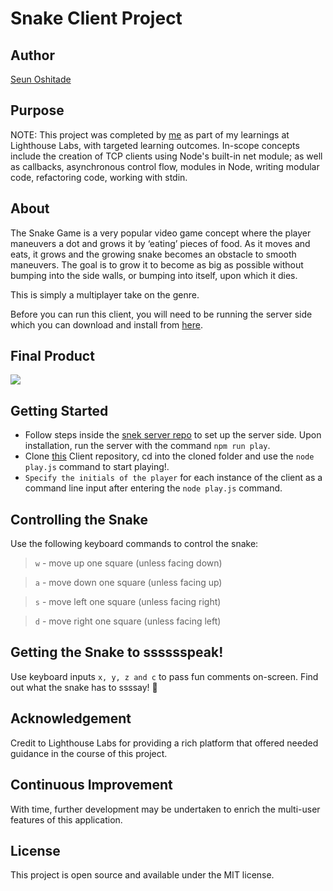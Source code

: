 # Snake Client Project
## Author
[Seun Oshitade](https://www.linkedin.com/in/seun-oshitade-53001120b/)
## Purpose

NOTE: This project was completed by [me](https://www.linkedin.com/in/seun-oshitade-53001120b/) as part of my learnings at Lighthouse Labs, with targeted learning outcomes. In-scope concepts include the creation of TCP clients using Node's built-in net module; as well as callbacks, asynchronous control flow, modules in Node, writing modular code, refactoring code, working with stdin.

## About 
The Snake Game is a very popular video game concept where the player maneuvers a dot and grows it by ‘eating’ pieces of food. As it moves and eats, it grows and the growing snake becomes an obstacle to smooth maneuvers. The goal is to grow it to become as big as possible without bumping into the side walls, or bumping into itself, upon which it dies.

This is simply a multiplayer take on the genre.

Before you can run this client, you will need to be running the server side which you can download and install from [here](https://github.com/lighthouse-labs/snek-multiplayer). 

## Final Product

![](https://docs.replit.com/images/tutorials/19-snake-pygame/snake-game.gif)


## Getting Started

- Follow steps inside the [snek server repo](https://github.com/lighthouse-labs/snek-multiplayer) to set up the server side. Upon installation, run the server with the command `npm run play`.
- Clone [this](https://github.com/s-oshitade/snake-client) Client repository, cd into the cloned folder and use the `node play.js` command to start playing!.
- `Specify the initials of the player` for each instance of the client as a command line input after entering the `node play.js` command.


## Controlling the Snake

Use the following keyboard commands to control the snake:

> `w` - move up one square (unless facing down) 

>`a` - move down one square (unless facing up)

>`s` - move left one square (unless facing right)

>`d` - move right
 one square (unless facing left)

## Getting the Snake to sssssspeak!

Use keyboard inputs `x, y, z and c` to pass fun comments on-screen. Find out what the snake has to ssssay! 🙂


 ## Acknowledgement
 Credit to Lighthouse Labs for providing a rich platform that offered needed guidance in the course of this project.

 ## Continuous Improvement
 With time, further development may be undertaken to enrich the multi-user features of this application.

 ## License
 This project is open source and available under the MIT license.

